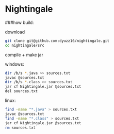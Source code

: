 # Nightingale

###how build:

download
```bash
git clone git@github.com:dyuzz16/nightingale.git
cd nightingale/src
```

compile + make jar

windows:
```bash
dir /b/s *.java >> sources.txt
javac @sources.txt
dir /b/s *.class >> sources.txt
jar cf Nightingale.jar @sources.txt
del sources.txt
```

linux:
```bash
find -name "*.java" > sources.txt
javac @sources.txt
find -name "*.class" > sources.txt
jar cf Nightingale.jar @sources.txt
rm sources.txt
```
